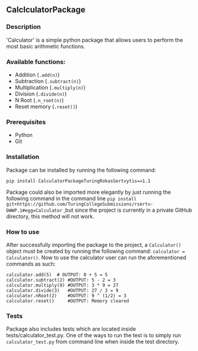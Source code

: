 ## CalclculatorPackage

### Description
'Calculator' is a simple python package that allows users to perform the most basic arithmetic functions.

### Available functions:
- Addition (`.add(n)`)
- Subtraction (`.subtract(n)`)
- Multiplication (`.multiply(n)`)
- Division (`.divide(n)`)
- N Root (`.n_root(n)`)
- Reset memory (`.reset()`)

### Prerequisites
- Python
- Git

### Installation
Package can be installed by running the following command:
```
pip install CalculatorPackageTuringRokasSertvytis==1.1
```

Package could also be imported more elegantly by just running the following command in the command line
`pip install git+https://github.com/TuringCollegeSubmissions/rsertv-DWWP.1#egg=Calculator`
,but since the project is currently in a private GitHub directory, this method will not work.

### How to use
After successfully importing the package to the project, a `Calculator()` object must be created by running the following command:
`calculator = Calculator()`.
Now to use the calculator user can run the aforementioned commands as such:
```
calculator.add(5)  # OUTPUT: 0 + 5 = 5  
calculator.subtract(2) #OUTPUT: 5 - 2 = 3  
calculator.multiply(9) #OUTPUT: 3 * 9 = 27  
calculator.divide(3)   #OUTPUT: 27 / 3 = 9  
calculator.nRoot(2)    #OUTPUT: 9 ^ (1/2) = 3  
calculator.reset()     #OUTPUT: Memory cleared
```

### Tests
Package also includes tests which are located inside tests/calculator_test.py. One of the ways to run the test is to simply run `calculator_test.py` from command line when inside the test directory.
